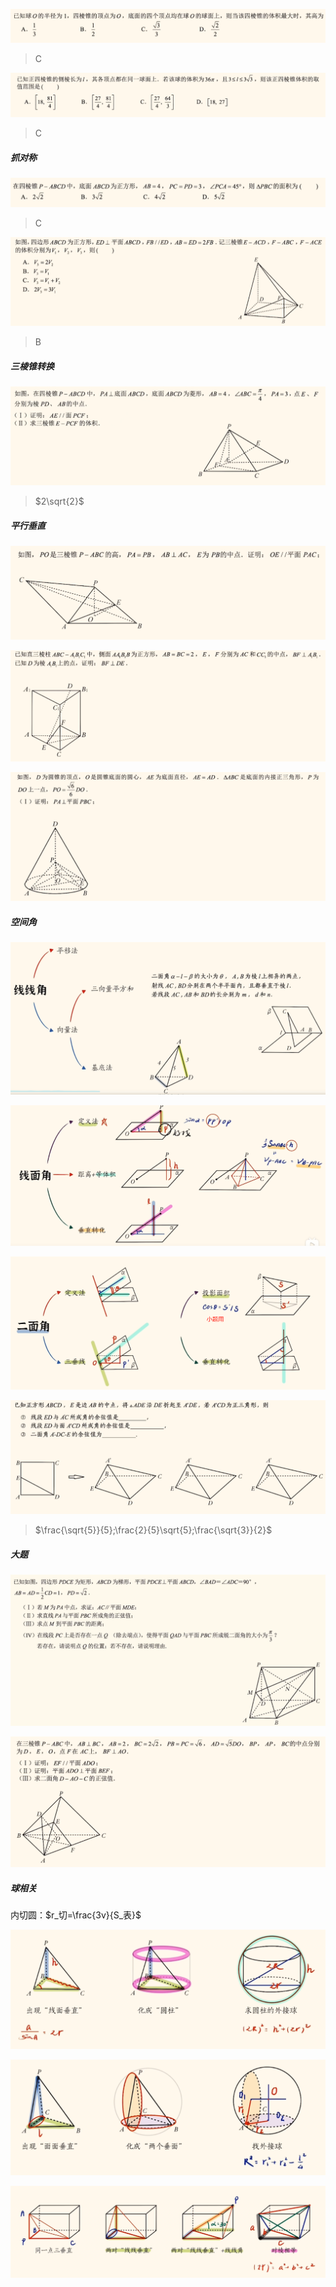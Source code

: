 ![image-20240506110100105](image-20240506110100105.png)

>C

![image-20240506115017793](image-20240506115017793.png)

> C

##### 抓对称

![image-20240506121944705](image-20240506121944705.png)

> C

![image-20240506122838848](image-20240506122838848.png)

> B

##### 三棱锥转换

![image-20240506125838851](image-20240506125838851.png)

> $2\sqrt{2}$

##### 平行垂直

![image-20240506165501288](image-20240506165501288.png)

![image-20240506192951998](image-20240506192951998.png)

![image-20240506194029204](image-20240506194029204.png)

##### 空间角

![image-20240506205041922](image-20240506205041922.png)

![image-20240506205502183](image-20240506205502183.png)

![image-20240506205645560](image-20240506205645560.png)

![image-20240506203829060](image-20240506203829060.png)

>$\frac{\sqrt{5}}{5};\frac{2}{5}\sqrt{5};\frac{\sqrt{3}}{2}$

##### 大题

![image-20240506210855719](image-20240506210855719.png)

![image-20240506195338596](image-20240506195338596.png)

#####  球相关

内切圆：$r_切=\frac{3v}{S_表}$

![image-20240507001412407](image-20240507001412407.png)

![image-20240507001817522](image-20240507001817522.png)

![image-20240507002207660](image-20240507002207660.png)

